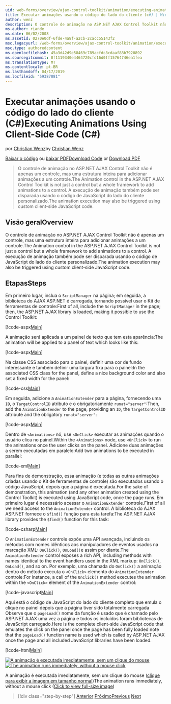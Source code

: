 ```yaml
---
uid: web-forms/overview/ajax-control-toolkit/animation/executing-animations-using-client-side-code-cs
title: Executar animações usando o código do lado do cliente (c#) | Microsoft Docs
author: wenz
description: O controle de animação no ASP.NET AJAX Control Toolkit não é apenas um controle, mas uma estrutura inteira para adicionar animações a um controle. A execução de animação...
ms.author: riande
ms.date: 06/02/2008
ms.assetid: 0270e0df-6fde-4a8f-a2cb-2cacc55143f2
msc.legacyurl: /web-forms/overview/ajax-control-toolkit/animation/executing-animations-using-client-side-code-cs
msc.type: authoredcontent
ms.openlocfilehash: 45a3d42d9e58469c789acfdc8cdaaf88b7920892
ms.sourcegitcommit: 0f1119340e4464720cfd16d0ff15764746ea1fea
ms.translationtype: MT
ms.contentlocale: pt-BR
ms.lasthandoff: 04/17/2019
ms.locfileid: "59387081"
---
```

# <a name="executing-animations-using-client-side-code-c"></a><span data-ttu-id="39007-104">Executar animações usando o código do lado do cliente (C#)</span><span class="sxs-lookup"><span data-stu-id="39007-104">Executing Animations Using Client-Side Code (C#)</span></span>

<span data-ttu-id="39007-105">por [Christian Wenz](https://github.com/wenz)</span><span class="sxs-lookup"><span data-stu-id="39007-105">by [Christian Wenz](https://github.com/wenz)</span></span>

<span data-ttu-id="39007-106">[Baixar o código](http://download.microsoft.com/download/f/9/a/f9a26acd-8df4-4484-8a18-199e4598f411/Animation10.cs.zip) ou [baixar PDF](http://download.microsoft.com/download/6/7/1/6718d452-ff89-4d3f-a90e-c74ec2d636a3/animation10CS.pdf)</span><span class="sxs-lookup"><span data-stu-id="39007-106">[Download Code](http://download.microsoft.com/download/f/9/a/f9a26acd-8df4-4484-8a18-199e4598f411/Animation10.cs.zip) or [Download PDF](http://download.microsoft.com/download/6/7/1/6718d452-ff89-4d3f-a90e-c74ec2d636a3/animation10CS.pdf)</span></span>

> <span data-ttu-id="39007-107">O controle de animação no ASP.NET AJAX Control Toolkit não é apenas um controle, mas uma estrutura inteira para adicionar animações a um controle.</span><span class="sxs-lookup"><span data-stu-id="39007-107">The Animation control in the ASP.NET AJAX Control Toolkit is not just a control but a whole framework to add animations to a control.</span></span> <span data-ttu-id="39007-108">A execução de animação também pode ser disparada usando o código de JavaScript do lado do cliente personalizado.</span><span class="sxs-lookup"><span data-stu-id="39007-108">The animation execution may also be triggered using custom client-side JavaScript code.</span></span>


## <a name="overview"></a><span data-ttu-id="39007-109">Visão geral</span><span class="sxs-lookup"><span data-stu-id="39007-109">Overview</span></span>

<span data-ttu-id="39007-110">O controle de animação no ASP.NET AJAX Control Toolkit não é apenas um controle, mas uma estrutura inteira para adicionar animações a um controle.</span><span class="sxs-lookup"><span data-stu-id="39007-110">The Animation control in the ASP.NET AJAX Control Toolkit is not just a control but a whole framework to add animations to a control.</span></span> <span data-ttu-id="39007-111">A execução de animação também pode ser disparada usando o código de JavaScript do lado do cliente personalizado.</span><span class="sxs-lookup"><span data-stu-id="39007-111">The animation execution may also be triggered using custom client-side JavaScript code.</span></span>

## <a name="steps"></a><span data-ttu-id="39007-112">Etapas</span><span class="sxs-lookup"><span data-stu-id="39007-112">Steps</span></span>

<span data-ttu-id="39007-113">Em primeiro lugar, inclua o `ScriptManager` na página; em seguida, a biblioteca do AJAX ASP.NET é carregada, tornando possível usar o Kit de ferramentas de controle:</span><span class="sxs-lookup"><span data-stu-id="39007-113">First of all, include the `ScriptManager` in the page; then, the ASP.NET AJAX library is loaded, making it possible to use the Control Toolkit:</span></span>

[!code-aspx[Main](executing-animations-using-client-side-code-cs/samples/sample1.aspx)]

<span data-ttu-id="39007-114">A animação será aplicada a um painel de texto que tem esta aparência:</span><span class="sxs-lookup"><span data-stu-id="39007-114">The animation will be applied to a panel of text which looks like this:</span></span>

[!code-aspx[Main](executing-animations-using-client-side-code-cs/samples/sample2.aspx)]

<span data-ttu-id="39007-115">Na classe CSS associado para o painel, definir uma cor de fundo interessante e também definir uma largura fixa para o painel:</span><span class="sxs-lookup"><span data-stu-id="39007-115">In the associated CSS class for the panel, define a nice background color and also set a fixed width for the panel:</span></span>

[!code-css[Main](executing-animations-using-client-side-code-cs/samples/sample3.css)]

<span data-ttu-id="39007-116">Em seguida, adicione a `AnimationExtender` para a página, fornecendo uma `ID`, o `TargetControlID` atributo e o obrigatoriamente `runat="server"`:</span><span class="sxs-lookup"><span data-stu-id="39007-116">Then, add the `AnimationExtender` to the page, providing an `ID`, the `TargetControlID` attribute and the obligatory `runat="server"`:</span></span>

[!code-aspx[Main](executing-animations-using-client-side-code-cs/samples/sample4.aspx)]

<span data-ttu-id="39007-117">Dentro de `<Animations>` nó, use `<OnClick>` executar as animações quando o usuário clica no painel.</span><span class="sxs-lookup"><span data-stu-id="39007-117">Within the `<Animations>` node, use `<OnClick>` to run the animations once the user clicks on the panel.</span></span> <span data-ttu-id="39007-118">Adicione duas animações a serem executadas em paralelo:</span><span class="sxs-lookup"><span data-stu-id="39007-118">Add two animations to be executed in parallel:</span></span>

[!code-xml[Main](executing-animations-using-client-side-code-cs/samples/sample5.xml)]

<span data-ttu-id="39007-119">Para fins de demonstração, essa animação (e todas as outras animações criadas usando o Kit de ferramentas de controle) são executados usando o código JavaScript, depois que a página é executada.</span><span class="sxs-lookup"><span data-stu-id="39007-119">For the sake of demonstration, this animation (and any other animation created using the Control Toolkit) is executed using JavaScript code, once the page runs.</span></span> <span data-ttu-id="39007-120">Em primeiro lugar é necessário acessar o `AnimationExtender` controle.</span><span class="sxs-lookup"><span data-stu-id="39007-120">First of all we need access to the `AnimationExtender` control.</span></span> <span data-ttu-id="39007-121">A biblioteca do AJAX ASP.NET fornece o `$find()` função para esta tarefa:</span><span class="sxs-lookup"><span data-stu-id="39007-121">The ASP.NET AJAX library provides the `$find()` function for this task:</span></span>

[!code-csharp[Main](executing-animations-using-client-side-code-cs/samples/sample6.cs)]

<span data-ttu-id="39007-122">O `AnimationExtender` controle expõe uma API avançada, incluindo os métodos com nomes idênticos aos manipuladores de eventos usados na marcação XML: `OnClick()`, `OnLoad()`e assim por diante.</span><span class="sxs-lookup"><span data-stu-id="39007-122">The `AnimationExtender` control exposes a rich API, including methods with names identical to the event handlers used in the XML markup: `OnClick()`, `OnLoad()`, and so on.</span></span> <span data-ttu-id="39007-123">Por exemplo, uma chamada do `OnClick()` a animação dentro do método executa o `<OnClick>` elemento do `AnimationExtender` controle:</span><span class="sxs-lookup"><span data-stu-id="39007-123">For instance, a call of the `OnClick()` method executes the animation within the `<OnClick>` element of the `AnimationExtender` control:</span></span>

[!code-javascript[Main](executing-animations-using-client-side-code-cs/samples/sample7.js)]

<span data-ttu-id="39007-124">Aqui está o código de JavaScript do lado do cliente completo que emula o clique no painel depois que a página tiver sido totalmente carregada Observe que o `pageLoad()` nome da função é usado que é chamado pelo ASP.NET AJAX uma vez a página e todos os incluídos foram bibliotecas de JavaScript carregado.</span><span class="sxs-lookup"><span data-stu-id="39007-124">Here is the complete client-side JavaScript code that emulates the click on the panel once the page has been fully loaded note that the `pageLoad()` function name is used which is called by ASP.NET AJAX once the page and all included JavaScript libraries have been loaded.</span></span>

[!code-html[Main](executing-animations-using-client-side-code-cs/samples/sample8.html)]


<span data-ttu-id="39007-125">[![A animação é executada imediatamente, sem um clique do mouse](executing-animations-using-client-side-code-cs/_static/image2.png)](executing-animations-using-client-side-code-cs/_static/image1.png)</span><span class="sxs-lookup"><span data-stu-id="39007-125">[![The animation runs immediately, without a mouse click](executing-animations-using-client-side-code-cs/_static/image2.png)](executing-animations-using-client-side-code-cs/_static/image1.png)</span></span>

<span data-ttu-id="39007-126">A animação é executada imediatamente, sem um clique do mouse ([clique para exibir a imagem em tamanho normal](executing-animations-using-client-side-code-cs/_static/image3.png))</span><span class="sxs-lookup"><span data-stu-id="39007-126">The animation runs immediately, without a mouse click ([Click to view full-size image](executing-animations-using-client-side-code-cs/_static/image3.png))</span></span>

> [!div class="step-by-step"]
> <span data-ttu-id="39007-127">[Anterior](modifying-animations-from-the-server-side-cs.md)
> [Próximo](changing-an-animation-using-client-side-code-cs.md)</span><span class="sxs-lookup"><span data-stu-id="39007-127">[Previous](modifying-animations-from-the-server-side-cs.md)
[Next](changing-an-animation-using-client-side-code-cs.md)</span></span>
